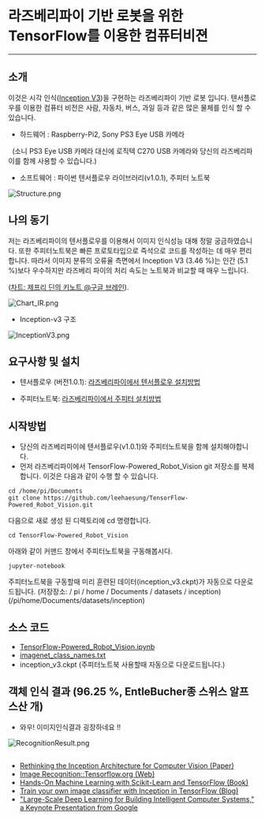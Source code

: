 # 라즈베리파이 기반 로봇을 위한 TensorFlow를 이용한 컴퓨터비젼

***

## 소개

이것은 시각 인식([Inception V3](https://research.googleblog.com/2016/03/train-your-own-image-classifier-with.html))을 구현하는 라즈베리파이 기반 로봇 입니다. 텐서플로우를 이용한 컴퓨터 비전은 사람, 자동차, 버스, 과일 등과 같은 많은 물체를 인식 할 수 있습니다. 

* 하드웨어 : Raspberry-Pi2, Sony PS3 Eye USB 카메라
 
   (소니 PS3 Eye USB 카메라 대신에 로직텍 C270 USB 카메라와 당신의 라즈베리파이를 함께 사용할 수 있습니다.)

* 소프트웨어 : 파이썬 텐서플로우 라이브러리(v1.0.1), 주피터 노트북

![Structure.png](https://github.com/leehaesung/TensorFlow-Powered_Robot_Vision/blob/master/ImageFiles/Structure.png)


## 나의 동기
 저는 라즈베리파이의 텐서플로우를 이용해서 이미지 인식성능 대해 정말 궁금하였습니다. 또한 주피터노트북은 빠른 프로토타입으로 즉석으로 코드를 작성하는 데 매우 편리합니다. 따라서 이미지 분류의 오류율 측면에서 Inception V3 (3.46 %)는 인간 (5.1 %)보다 우수하지만 라즈베리 파이의 처리 속도는 노트북과 비교할 때 매우 느립니다.  

([차트: 제프리 딘의 키노트 @구글 브레인](https://static.googleusercontent.com/media/research.google.com/en//pubs/archive/44921.pdf)). 
 
 ![Chart_IR.png](https://github.com/leehaesung/TensorFlow-Powered_Robot_Vision/blob/master/ImageFiles/Chart_ImageRecognition.png)


* Inception-v3 구조

![InceptionV3.png](https://github.com/leehaesung/TensorFlow-Powered_Robot_Vision/blob/master/ImageFiles/InceptionV3.png)


## 요구사항 및 설치

 * 텐서플로우 (버전1.0.1): [라즈베리파이에서 텐서플로우 설치방법](https://www.instructables.com/id/Google-Tensorflow-on-Rapsberry-Pi/)
 
 * 주피터노트북: [라즈베리파이에서 주피터 설치방법](https://www.instructables.com/id/Jupyter-Notebook-on-Raspberry-Pi/)
 
 
## 시작방법
* 당신의 라즈베리파이에 텐서플로우(v1.0.1)와 주피터노트북을 함께 설치해야합니다.
* 먼저 라즈베리파이에서 TensorFlow-Powered_Robot_Vision git 저장소를 복제합니다. 이것은 다음과 같이 수행 할 수 있습니다.
```
cd /home/pi/Documents
git clone https://github.com/leehaesung/TensorFlow-Powered_Robot_Vision.git
```
다음으로 새로 생성 된 디렉토리에 cd 명령합니다.
```
cd TensorFlow-Powered_Robot_Vision
``` 
아래와 같이 커맨드 창에서 주피터노트북을 구동해봅시다.
```
jupyter-notebook
```
주피터노트북을 구동할때 미리 훈련된 데이터(inception_v3.ckpt)가 자동으로 다운로드됩니다. (저장장소: / pi / home / Documents / datasets / inception)(/pi/home/Documents/datasets/inception)


## 소스 코드

* [TensorFlow-Powered_Robot_Vision.ipynb](https://github.com/leehaesung/TensorFlow-Powered_Robot_Vision/blob/master/TensorFlow-Powered_Robot_Vision.ipynb)
* [imagenet_class_names.txt](https://github.com/leehaesung/TensorFlow-Powered_Robot_Vision/blob/master/datasets/inception/imagenet_class_names.txt)
* inception_v3.ckpt (주피터노트북 사용할때 자동으로 다운로드됩니다.)


## 객체 인식 결과 (96.25 %, EntleBucher종 스위스 알프스산 개)

* 와우! 이미지인식결과 굉장하네요 !!

![RecognitionResult.png](https://github.com/leehaesung/TensorFlow-Powered_Robot_Vision/blob/master/ImageFiles/Result_96.25.png)


## 
* [Rethinking the Inception Architecture for Computer Vision (Paper)](https://arxiv.org/abs/1512.00567)
* [Image Recognition::Tensorflow.org (Web)](https://www.tensorflow.org/tutorials/image_recognition)
* [Hands-On Machine Learning with Scikit-Learn and TensorFlow (Book)](https://www.amazon.com/Hands-Machine-Learning-Scikit-Learn-TensorFlow/dp/1491962291/ref=sr_1_1?ie=UTF8&qid=1494573194&sr=8-1&keywords=hands+on+machine+learning+with+scikit+learn+and+tensorflow)
* [Train your own image classifier with Inception in TensorFlow (Blog)](https://research.googleblog.com/2016/03/train-your-own-image-classifier-with.html)
* ["Large-Scale Deep Learning for Building Intelligent Computer Systems," a Keynote Presentation from Google](https://static.googleusercontent.com/media/research.google.com/en//pubs/archive/44921.pdf)

